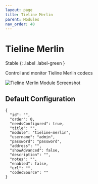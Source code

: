 ```yaml
---
layout: page
title: Tieline Merlin
parent: Modules
nav_order: 40
---
```


# Tieline Merlin

Stable
{: .label .label-green }

Control and monitor Tieline Merlin codecs

![Tieline Merlin Module Screenshot](/bug/assets/images/screenshots/module-tieline-merlin.png)

## Default Configuration

```
{
  "id": "",
  "order": 0,
  "needsConfigured": true,
  "title": "",
  "module": "tieline-merlin",
  "username": "admin",
  "password": "password",
  "address": "",
  "showAdvanced": false,
  "description": "",
  "notes": "",
  "enabled": false,
  "url": "",
  "codecSource": ""
}
```
